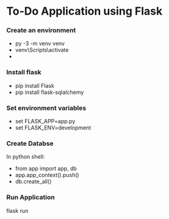 # To-Do Application using Flask

### Create an environment
- py -3 -m venv venv
- venv\Scripts\activate
- 
### Install flask
- pip install Flask
- pip install flask-sqlalchemy

### Set environment variables
- set FLASK_APP=app.py
- set FLASK_ENV=development

### Create Databse
In python shell:
- from app import app, db
- app.app_context().push()
- db.create_all()


### Run Application
flask run
